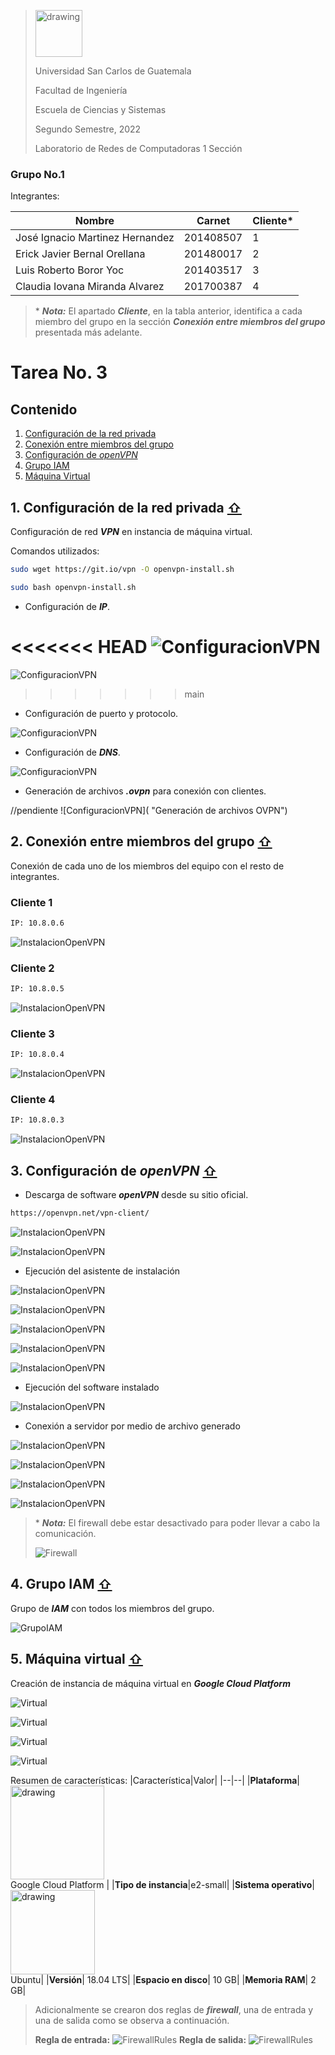 ><img src="https://upload.wikimedia.org/wikipedia/commons/4/4a/Usac_logo.png" alt="drawing" width="75">
>
>Universidad San Carlos de Guatemala
>
>Facultad de Ingeniería 
>
>Escuela de Ciencias y Sistemas 
>
>Segundo Semestre, 2022
>
>Laboratorio de Redes de Computadoras 1 Sección 

### Grupo No.1

Integrantes:

| Nombre                               | Carnet     | Cliente* | 
| ------------------------------------ | ---------  | -------- |
| José Ignacio Martinez Hernandez      |  201408507 |  1       |
| Erick Javier Bernal Orellana         |  201480017 |  2       |
| Luis Roberto Boror Yoc               |  201403517 |  3       |
|  Claudia Iovana Miranda Alvarez      |  201700387 |  4       |
 

> \* ***Nota:*** El apartado ***Cliente***, en la tabla anterior, identifica a cada miembro del grupo en la sección ***Conexión entre miembros del grupo*** presentada más adelante.

# Tarea No. 3

<div id='content'/>

## Contenido

1. [Configuración de la red privada](#id1)
2. [Conexión entre miembros del grupo](#id2)
3. [Configuración de _openVPN_ ](#id3)
4. [Grupo IAM](#id4)
5. [Máquina Virtual](#id5)

<div id='id1'/>

## 1. Configuración de la red privada  [ ⇧](#content)

Configuración de red ***VPN*** en instancia de máquina virtual.

Comandos utilizados: 

```sh
sudo wget https://git.io/vpn -O openvpn-install.sh

sudo bash openvpn-install.sh
```
- Configuración de ***IP***.

<<<<<<< HEAD
![ConfiguracionVPN](/tarea%203/images/config1.jpg "Configuración IP")
=======
![ConfiguracionVPN](tarea%203/images/config1.jpg "Configuración IP")
>>>>>>> main

- Configuración de puerto y protocolo.

![ConfiguracionVPN](/tarea%203/images/config2.jpg "Configuración Puerto y Protocolo")

- Configuración de ***DNS***.

![ConfiguracionVPN](/tarea%203/images/config3.jpg "Configuración DNS")

- Generación de archivos ***.ovpn*** para conexión con clientes.

//pendiente
![ConfiguracionVPN]( "Generación de archivos OVPN")

<div id='id2'/>

## 2. Conexión entre miembros del grupo [ ⇧](#content)

Conexión de cada uno de los miembros del equipo con el resto de integrantes. 

### Cliente 1
```sh
IP: 10.8.0.6
```
![InstalacionOpenVPN](/tarea%203/images/Jose.png "Descarga openVPN")

### Cliente 2
```sh
IP: 10.8.0.5
```
![InstalacionOpenVPN](/tarea%203/images/Eric.png "Descarga openVPN")

### Cliente 3
```sh
IP: 10.8.0.4
```

![InstalacionOpenVPN](/tarea%203/images/luis.png "Descarga openVPN")

### Cliente 4
```sh
IP: 10.8.0.3
```
![InstalacionOpenVPN](/tarea%203/images/iova.png "Descarga openVPN")
<div id='id3'/>

## 3. Configuración de _openVPN_  [ ⇧](#content)

- Descarga de software ***openVPN*** desde su sitio oficial.

```sh
https://openvpn.net/vpn-client/
```

![InstalacionOpenVPN](/tarea%203/images/open1.png "Descarga openVPN")

![InstalacionOpenVPN](/tarea%203/images/open2.png "Archivo openVPN")

- Ejecución del asistente de instalación

![InstalacionOpenVPN](/tarea%203/images/open3.png "Asistente")

![InstalacionOpenVPN](/tarea%203/images/open4.png "Asistente")

![InstalacionOpenVPN](/tarea%203/images/open5.png "Asistente")

![InstalacionOpenVPN](/tarea%203/images/open6.png "Asistente")

![InstalacionOpenVPN](/tarea%203/images/open7.png "Asistente")


- Ejecución del software instalado

![InstalacionOpenVPN](/tarea%203/images/open8.png "Ejecución")

- Conexión a servidor por medio de archivo generado

![InstalacionOpenVPN](/tarea%203/images/open9.png "Conexión")

![InstalacionOpenVPN](/tarea%203/images/open11.png "Conexión")

![InstalacionOpenVPN](/tarea%203/images/open10.png "Conexión")

![InstalacionOpenVPN](/tarea%203/images/open12.png "Conexión")

> \* ***Nota:*** El firewall debe estar desactivado para poder llevar a cabo la comunicación.
> 
> ![Firewall](/images/firewall.png "Firewall")

<div id='id4'/>

## 4. Grupo IAM [ ⇧](#content)
Grupo de ***IAM*** con todos los miembros del grupo.

![GrupoIAM](/tarea%203/images/iam.jpg "Grupo IAM")

<div id='id5'/>

## 5. Máquina virtual [ ⇧](#content)

Creación de instancia de máquina virtual en ***Google Cloud Platform***

![Virtual](/tarea%203/images/mv1.png "Maquina Virtual")

![Virtual](/tarea%203/images/mv2.png "Maquina Virtual")

![Virtual](/tarea%203/images/mv3.png "Maquina Virtual")

![Virtual](/tarea%203/images/instanciaVM.jpg "Maquina Virtual")

Resumen de características:
|Característica|Valor|
|--|--|
|**Plataforma**| <img src="https://cloud.google.com/_static/cloud/images/social-icon-google-cloud-1200-630.png?hl=es-es" alt="drawing" width="150"><br>Google Cloud Platform |
|**Tipo de instancia**|e2-small|
|**Sistema operativo**|<img src="https://anthoncode.com/wp-content/uploads/2019/01/ubuntu-logo-png.png" alt="drawing" width="135"><br>Ubuntu|
|**Versión**| 18.04 LTS|
|**Espacio en disco**| 10 GB|
|**Memoria RAM**| 2 GB|

> Adicionalmente se crearon dos reglas de ***firewall***, una de entrada y una de salida como se observa a continuación.
> 
> **Regla de entrada:**
> ![FirewallRules](/images/firewallvmin.png "Regla de Firewall - Entrada")
> **Regla de salida:**
> ![FirewallRules](/images/firewallvmout.png "Regla de Firewall - Salida")
